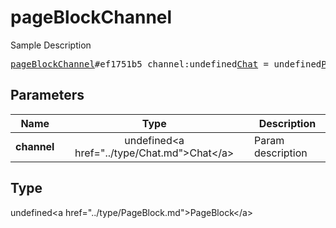 # pageBlockChannel

Sample Description

<pre>
<a href="../constructor/pageBlockChannel.md">pageBlockChannel</a>#ef1751b5 channel:undefined<a href="../type/Chat.md">Chat</a> = undefined<a href="../type/PageBlock.md">PageBlock</a>;
</pre>

## Parameters

| Name | Type | Description |
|------|:----:|-------------|
| **channel** | undefined&lt;a href=&#34;../type/Chat.md&#34;&gt;Chat&lt;/a&gt; | Param description |

## Type

undefined&lt;a href=&#34;../type/PageBlock.md&#34;&gt;PageBlock&lt;/a&gt;
